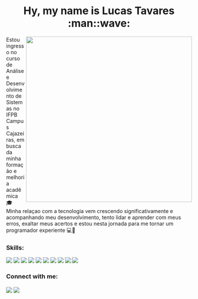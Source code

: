 

<h1 align="center"> Hy, my name is Lucas Tavares :man::wave:</h1>

<img src="https://blush.design/api/download?shareUri=ygEzNTDZLGM6bSmG&c=Bottom_0%7E393f82_Hair_0%7E4a312c_Skin_0%7Ed4a181_Top_0%7Effa434&w=800&h=800&fm=png" min-width="400px" max-width="450px" width="450px" align="right" >

<p align="left">
  Estou ingresso no curso de Análise e Desenvolvimento de Sistemas no IFPB Campus Cajazeiras, em busca da minha formação e melhoria acadêmica 🎓 <br>
 Minha relaçao com a tecnologia vem crescendo significativamente e acompanhando meu desenvolvimento, tento lidar e aprender com meus erros, exaltar meus acertos e estou nesta jornada para me tornar um programador experiente 💻📘
</p>

<h3> Skills:</h3>
<p align="left">
  <img src="https://img.shields.io/badge/Git-E34F26?style=for-the-badge&logo=git&logoColor=white">
  <img src="https://img.shields.io/badge/CSS3-1572B6?style=for-the-badge&logo=css3&logoColor=white">
  <img src="https://img.shields.io/badge/HTML5-E34F26?style=for-the-badge&logo=html5&logoColor=white">
  <img src="https://img.shields.io/badge/Node.js-43853D?style=for-the-badge&logo=node.js&logoColor=white">
  <img src="https://img.shields.io/badge/JavaScript-F7DF1E?style=for-the-badge&logo=javascript&logoColor=black">
  <img src="https://img.shields.io/badge/TypeScript-007ACC?style=for-the-badge&logo=typescript&logoColor=white">
  <img src="https://img.shields.io/badge/React-20232A?style=for-the-badge&logo=react&logoColor=61DAFB">
  <img src="https://img.shields.io/badge/React_Native-20232A?style=for-the-badge&logo=react&logoColor=61DAFB">
  <img src="https://img.shields.io/badge/MongoDB-4EA94B?style=for-the-badge&logo=mongodb&logoColor=white">
  <img src="https://img.shields.io/badge/Firebase-F29D0C?style=for-the-badge&logo=firebase&logoColor=white">
</p>

<h3> Connect with me:</h3>
<p align="left">
  
  <a href="zlucas.np@gmail.com">
  <img align="center" src="https://img.shields.io/badge/Gmail-D14836?style=for-the-badge&logo=gmail&logoColor=white"/></a>
  
  <a href="https://www.linkedin.com/in/lucas-tavares-79623b202/" target="_blank">
  <img align="center" src="https://img.shields.io/badge/LinkedIn-0077B5?style=for-the-badge&logo=linkedin&logoColor=white="/></a>
  

</p>
